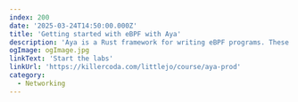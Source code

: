 ```yaml
---
index: 200
date: '2025-03-24T14:50:00.000Z'
title: 'Getting started with eBPF with Aya'
description: 'Aya is a Rust framework for writing eBPF programs. These labs guide you through using it to develop eBPF programs. 🦀 + 🐝 = Aya'
ogImage: ogImage.jpg
linkText: 'Start the labs'
linkUrl: 'https://killercoda.com/littlejo/course/aya-prod'
category:
  - Networking
---
```

